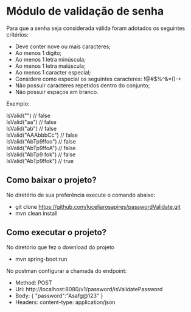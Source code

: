 # Módulo de validação de senha

Para que a senha seja considerada válida foram adotados os seguintes critérios:

 - Deve conter nove ou mais caracteres;
 - Ao menos 1 dígito;
 - Ao menos 1 letra minúscula;
 - Ao menos 1 letra maiúscula;
 - Ao menos 1 caracter especial;
 - Considere como especial os seguintes caracteres: !@#$%^&*()-+
 - Não possuir caracteres repetidos dentro do conjunto;
 - Não possuir espaços em branco.
 
Exemplo:
	
IsValid("") // false  
IsValid("aa") // false  
IsValid("ab") // false  
IsValid("AAAbbbCc") // false  
IsValid("AbTp9!foo") // false    
IsValid("AbTp9!foA") // false  
IsValid("AbTp9 fok") // false  
IsValid("AbTp9!fok") // true

## Como baixar o projeto?

 No diretório de sua preferência execute o comando abaixo:  
 - git clone https://github.com/luceliarosapires/passwordValidate.git  
 - mvn clean install  
 

## Como executar o projeto?

 No diretório que fez o download do projeto   
 - mvn spring-boot:run   
 		
 		  
 No postman configurar a chamada do endpoint:    

 - Method: POST  
 - Url: http://localhost:8080/v1/password/isValidatePassword  
 - Body: { "password":"Asafg@123" }  
 - Headers: content-type: application/json  

  

